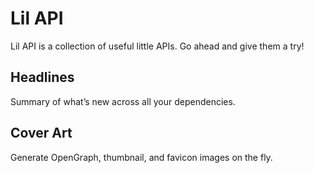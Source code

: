 # Lil API

Lil API is a collection of useful little APIs. Go ahead and give them a try!

## Headlines

Summary of what’s new across all your dependencies.

## Cover Art

Generate OpenGraph, thumbnail, and favicon images on the fly.
